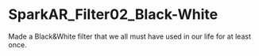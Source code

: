 # SparkAR_Filter02_Black-White
Made a Black&amp;White filter that we all must have used in our life for at least once.
